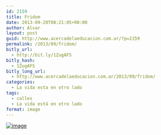 ```yaml
---
id: 2159
title: Fridom
date: 2013-09-20T08:21:05+00:00
author: Alvar
layout: post
guid: http://www.acercadelaeducacion.com.ar/?p=2159
permalink: /2013/09/fridom/
bitly_url:
  - http://bit.ly/1ZugAFS
bitly_hash:
  - 1ZugAFS
bitly_long_url:
  - http://www.acercadelaeducacion.com.ar/2013/09/fridom/
categories:
  - La vida esta en otro lado
tags:
  - calles
  - La vida está en otro lado
format: image
---
```

<a href="http://www.acercadelaeducacion.com.ar/wp-content/uploads/2013/09/wpid-20130822_124902_20130920080417066.jpg"><img title="20130822_124902_20130920080417066.jpg" class="alignnone size-full" alt="image" src="http://www.acercadelaeducacion.com.ar/wp-content/uploads/2013/09/wpid-20130822_124902_20130920080417066.jpg" /></a>